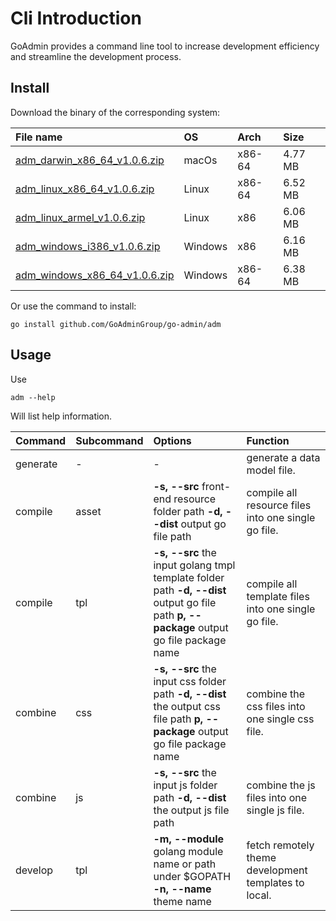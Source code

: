 # Cli Introduction

GoAdmin provides a command line tool to increase development efficiency and streamline the development process.

## Install

Download the binary of the corresponding system:

| File name | OS | Arch | Size |
| :--- | :--- | :--- | :--- |
| [adm\_darwin\_x86\_64\_v1.0.6.zip](http://file.go-admin.cn/go_admin/cli/v1_0_6/adm_darwin_x86_64_v1.0.6.zip) | macOs | x86-64 | 4.77 MB |
| [adm\_linux\_x86\_64\_v1.0.6.zip](http://file.go-admin.cn/go_admin/cli/v1_0_6/adm_linux_x86_64_v1.0.6.zip) | Linux | x86-64 | 6.52 MB |
| [adm\_linux\_armel\_v1.0.6.zip](http://file.go-admin.cn/go_admin/cli/v1_0_6/adm_linux_armel_v1.0.6.zip) | Linux | x86 | 6.06 MB |
| [adm\_windows\_i386\_v1.0.6.zip](http://file.go-admin.cn/go_admin/cli/v1_0_6/adm_windows_i386_v1.0.6.zip) | Windows | x86 | 6.16 MB |
| [adm\_windows\_x86\_64\_v1.0.6.zip](http://file.go-admin.cn/go_admin/cli/v1_0_6/adm_windows_x86_64_v1.0.6.zip) | Windows | x86-64 | 6.38 MB |

Or use the command to install:

```text
go install github.com/GoAdminGroup/go-admin/adm
```

## Usage

Use

```text
adm --help
```

Will list help information.

| Command | Subcommand | Options | Function |
| :--- | :--- | :--- | :--- |
| generate | - | - | generate a data model file. |
| compile | asset | **-s, --src** front-end resource folder path **-d, --dist** output go file path | compile all resource files into one single go file. |
| compile | tpl | **-s, --src** the input golang tmpl template folder path **-d, --dist** output go file path **p, --package** output go file package name | compile all template files into one single go file. |
| combine | css | **-s, --src** the input css folder path **-d, --dist** the output css file path **p, --package** output go file package name | combine the css files into one single css file. |
| combine | js | **-s, --src** the input js folder path **-d, --dist** the output js file path | combine the js files into one single js file. |
| develop | tpl | **-m, --module** golang module name or path under $GOPATH **-n, --name** theme name | fetch remotely theme development templates to local. |

